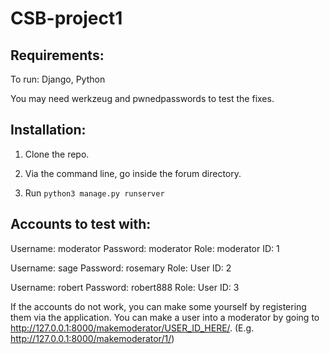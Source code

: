 # CSB-project1

## Requirements:

To run: Django, Python

You may need werkzeug and pwnedpasswords to test the fixes.

## Installation:

1. Clone the repo.

2. Via the command line, go inside the forum directory.

3. Run `python3 manage.py runserver`

## Accounts to test with:

Username: moderator Password: moderator Role: moderator ID: 1

Username: sage Password: rosemary Role: User ID: 2

Username: robert Password: robert888 Role: User ID: 3

If the accounts do not work, you can make some yourself by registering them via the application. 
You can make a user into a moderator by going to http://127.0.0.1:8000/makemoderator/USER_ID_HERE/. (E.g. http://127.0.0.1:8000/makemoderator/1/)
